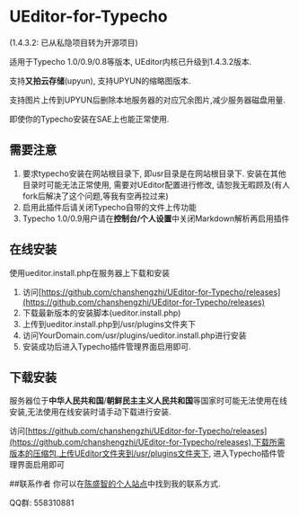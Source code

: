 UEditor-for-Typecho
===================

(1.4.3.2: 已从私隐项目转为开源项目)

适用于Typecho 1.0/0.9/0.8等版本, UEditor内核已升级到1.4.3.2版本.

支持**又拍云存储**(upyun), 支持UPYUN的缩略图版本.

支持图片上传到UPYUN后删除本地服务器的对应冗余图片,减少服务器磁盘用量.

即使你的Typecho安装在SAE上也能正常使用.

## 需要注意
1. 要求typecho安装在网站根目录下, 即usr目录是在网站根目录下. 安装在其他目录时可能无法正常使用, 需要对UEditor配置进行修改, 请恕我无暇顾及(有人fork后解决了这个问题,等我有空再拉过来)
2. 启用此插件后请关闭Typecho自带的文件上传功能
3. Typecho 1.0/0.9用户请在**控制台/个人设置**中关闭Markdown解析再启用插件

## 在线安装
使用ueditor.install.php在服务器上下载和安装

1. 访问[https://github.com/chanshengzhi/UEditor-for-Typecho/releases](https://github.com/chanshengzhi/UEditor-for-Typecho/releases)
2. 下载最新版本的安装脚本(ueditor.install.php)
3. 上传到ueditor.install.php到/usr/plugins文件夹下
4. 访问YourDomain.com/usr/plugins/ueditor.install.php进行安装
5. 安装成功后进入Typecho插件管理界面启用即可.

## 下载安装
服务器位于**中华人民共和国**/**朝鲜民主主义人民共和国**等国家时可能无法使用在线安装,无法使用在线安装时请手动下载进行安装.

访问[https://github.com/chanshengzhi/UEditor-for-Typecho/releases](https://github.com/chanshengzhi/UEditor-for-Typecho/releases),下载所需版本的压缩包,上传UEditor文件夹到/usr/plugins文件夹下, 进入Typecho插件管理界面启用即可

##联系作者
你可以在[陈盛智的个人站点](http://chenshengzhi.com)中找到我的联系方式.

QQ群: 558310881